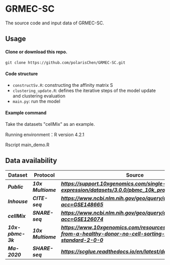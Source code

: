# GRMEC-SC
The source code and input data of GRMEC-SC.

## Usage
#### Clone or download this repo.
```
git clone https://github.com/polarisChen/GRMEC-SC.git
```

#### Code structure
- ```constructSv.R```: constructing the affinity matrix S
- ```clustering_update.R```: defines the iterative steps of the model update and clustering evaluation
- ```main.py```: run the model


#### Example command
Take the datasets "cellMix" as an example.

Running environment：R version 4.2.1

Rscript main_demo.R


## Data availability
|  Dataset              | Protocol   | Source |
| --------------------------- | ----------------------- | ----------------------- |
| ***Public***             | ***10x Multiome***      | ***https://support.10xgenomics.com/single-cell-gene-expression/datasets/3.0.0/pbmc_10k_protein_v3*** |
| ***Inhouse***          | ***CITE-seq***      | ***https://www.ncbi.nlm.nih.gov/geo/query/acc.cgi?acc=GSE148665***     |
| ***cellMix***              | ***SNARE-seq***           | ***https://www.ncbi.nlm.nih.gov/geo/query/acc.cgi?acc=GSE126074*** |
| ***10x-pbmc-3k***             | ***10x Multiome*** | ***https://www.10xgenomics.com/resources/datasets/pbmc-from-a-healthy-donor-no-cell-sorting-3-k-1-standard-2-0-0***        |
| ***Ma-2020***             | ***SHARE-seq*** | ***https://scglue.readthedocs.io/en/latest/data.html***        |
